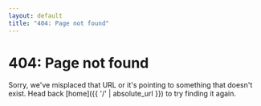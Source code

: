 ```yaml
---
layout: default
title: "404: Page not found"
---
```


<!-- Based on https://github.com/poole/lanyon under the MIT license. -->

# 404: Page not found
Sorry, we've misplaced that URL or it's pointing to something that doesn't exist. Head back [home]({{ '/' | absolute_url }}) to try finding it again.
